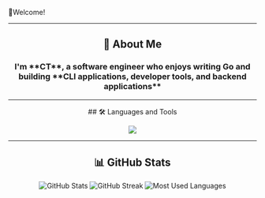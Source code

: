 👋Welcome!

---

## <div align="center">🚀 About Me</div>
<h3 align="center">I'm **CT**, a software engineer who enjoys writing Go and building **CLI applications, developer tools, and backend applications**</h3>


---

<div align="center">## 🛠️ Languages and Tools</div>
<p align="center">
  <a href="https://skillicons.dev">
    <img src="https://skillicons.dev/icons?i=go,aws,docker,js,ts,nestjs,nodejs,py,mysql,postgres,git" />
  </a>
</p>

---

## <div align="center">📊 GitHub Stats</div>
<p align="center">
  <img src="https://github-readme-stats.vercel.app/api?username=Ujstor&show_icons=true&theme=dark" alt="GitHub Stats"/>
  <img src="https://github-readme-streak-stats.herokuapp.com/?user=Ujstor&theme=dark" alt="GitHub Streak"/>
   <img src="https://github-readme-stats.vercel.app/api/top-langs/?username=Ujstor&layout=compact&theme=dark&hide=jupyter%20notebook,jinja,html,hcl" alt="Most Used Languages"/>
</p>
